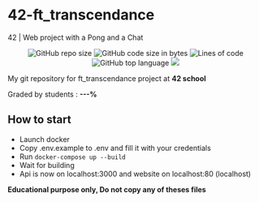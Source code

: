 # 42-ft_transcendance
42 | Web project with a Pong and a Chat

<p align="center"> 
<img alt="GitHub repo size" src="https://img.shields.io/github/repo-size/bycop/42-ft_transcendance">
<img alt="GitHub code size in bytes" src="https://img.shields.io/github/languages/code-size/bycop/42-ft_transcendance">
<img alt="Lines of code" src="https://img.shields.io/tokei/lines/github/bycop/42-ft_transcendance">
<img alt="GitHub top language" src="https://img.shields.io/github/languages/top/bycop/42-ft_transcendance">
<img src="https://hits.seeyoufarm.com/api/count/incr/badge.svg?url=https%3A%2F%2Fgithub.com%2Fbycop%2F42-ft_transcendance%2F&count_bg=%233062F3&title_bg=%23555555&icon=&icon_color=%23E7E7E7&title=Views&edge_flat=false"/>
</p>

My git repository for ft_transcendance project at **42 school**

Graded by students : **---%**

## How to start
- Launch docker
- Copy .env.example to .env and fill it with your credentials
- Run `docker-compose up --build`
- Wait for building
- Api is now on localhost:3000 and website on localhost:80 (localhost)

**Educational purpose only, Do not copy any of theses files**

